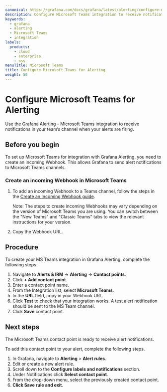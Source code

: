 ```yaml
---
canonical: https://grafana.com/docs/grafana/latest/alerting/configure-notifications/manage-contact-points/integrations/configure-teams/
description: Configure Microsoft Teams integration to receive notifications when your alerts are firing
keywords:
  - grafana
  - alerting
  - Microsoft Teams
  - integration
labels:
  products:
    - cloud
    - enterprise
    - oss
menuTitle: Microsoft Teams
title: Configure Microsoft Teams for Alerting
weight: 50
---
```


# Configure Microsoft Teams for Alerting

Use the Grafana Alerting - Microsoft Teams integration to receive notifications in your team’s channel when your alerts are firing.

## Before you begin

To set up Microsoft Teams for integration with Grafana Alerting, you need to create an incoming Webhook. This allows Grafana to send alert notifications to Microsoft Teams channels.

### Create an incoming Webhook in Microsoft Teams

1. To add an incoming Webhook to a Teams channel, follow the steps in the [Create an Incoming Webhook guide](https://learn.microsoft.com/en-us/microsoftteams/platform/webhooks-and-connectors/how-to/add-incoming-webhook?tabs=newteams%2Cdotnet#create-an-incoming-webhook).

   Note: The steps to create incoming Webhooks may vary depending on the version of Microsoft Teams you are using. You can switch between the "New Teams" and "Classic Teams" tabs to view the relevant instructions for your version.

1. Copy the Webhook URL.

## Procedure

To create your MS Teams integration in Grafana Alerting, complete the following steps.

1. Navigate to **Alerts & IRM** -> **Alerting** -> **Contact points**.
1. Click **+ Add contact point**.
1. Enter a contact point name.
1. From the Integration list, select **Microsoft Teams**.
1. In the **URL** field, copy in your Webhook URL.
1. Click **Test** to check that your integration works.
   A test alert notification should be sent to the MS Team channel.
1. Click **Save** contact point.

## Next steps

The Microsoft Teams contact point is ready to receive alert notifications.

To add this contact point to your alert, complete the following steps.

1. In Grafana, navigate to **Alerting** > **Alert rules**.
1. Edit or create a new alert rule.
1. Scroll down to the **Configure labels and notifications** section.
1. Under Notifications click **Select contact point**.
1. From the drop-down menu, select the previously created contact point.
1. **Click Save rule and exit**.
